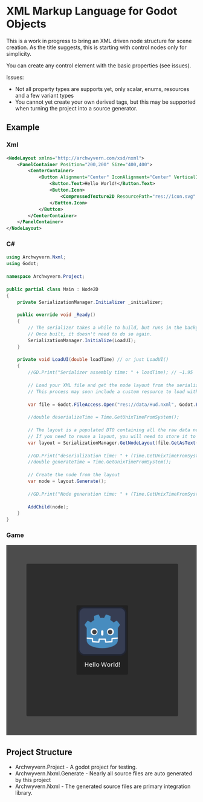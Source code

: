 XML Markup Language for Godot Objects
=====================================

This is a work in progress to bring an XML driven node structure for scene creation.
As the title suggests, this is starting with control nodes only for simplicity.

You can create any control element with the basic properties (see issues).

Issues:
- Not all property types are supports yet, only scalar, enums, resources and a few variant types
- You cannot yet create your own derived tags, but this may be supported when turning the project into a source generator.

Example
-------

### Xml
```xml
<NodeLayout xmlns="http://archwyvern.com/xsd/nxml">
    <PanelContainer Position="200,200" Size="400,400">
        <CenterContainer>
            <Button Alignment="Center" IconAlignment="Center" VerticalIconAlignment="Top">
                <Button.Text>Hello World!</Button.Text>
                <Button.Icon>
                    <CompressedTexture2D ResourcePath="res://icon.svg" />
                </Button.Icon>
            </Button>
        </CenterContainer>
    </PanelContainer>
</NodeLayout>
```

### C#

```csharp
using Archwyvern.Nxml;
using Godot;

namespace Archwyvern.Project;

public partial class Main : Node2D
{
    private SerializationManager.Initializer _initializer;

    public override void _Ready()
    {
        // The serializer takes a while to build, but runs in the background.
        // Once built, it doesn't need to do so again.
        SerializationManager.Initialize(LoadUI);
    }

    private void LoadUI(double loadTime) // or just LoadUI()
    {
        //GD.Print("Serializer assembly time: " + loadTime); // ~1.95

        // Load your XML file and get the node layout from the serialization manager.
        // This process may soon include a custom resource to load with GD.Load<XNodeLayout>();

        var file = Godot.FileAccess.Open("res://data/Hud.nxml", Godot.FileAccess.ModeFlags.Read);
        
        //double deserializeTime = Time.GetUnixTimeFromSystem();

        // The layout is a populated DTO containing all the raw data needed to create a node.
        // If you need to reuse a layout, you will need to store it to a field, again though this may be handled later with a resource.
        var layout = SerializationManager.GetNodeLayout(file.GetAsText());

        //GD.Print("deserialization time: " + (Time.GetUnixTimeFromSystem() - deserializeTime)); // ~0.165
        //double generateTime = Time.GetUnixTimeFromSystem();

        // Create the node from the layout
        var node = layout.Generate();

        //GD.Print("Node generation time: " + (Time.GetUnixTimeFromSystem() - generateTime)); // ~0.008

        AddChild(node);
    }
}
```

### Game

![Example Image](docs/assets/example.png "Example Image")

Project Structure
-----------------

- Archwyvern.Project - A godot project for testing.
- Archwyvern.Nxml.Generate - Nearly all source files are auto generated by this project
- Archwyvern.Nxml - The generated source files are primary integration library.